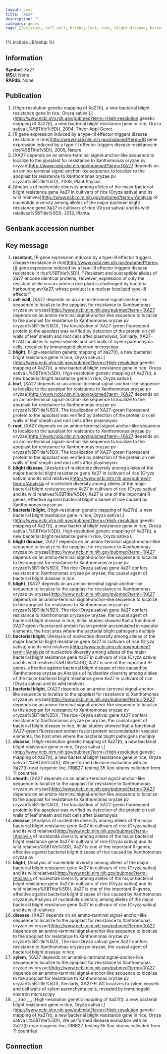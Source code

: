 ```yaml
---
layout: post
title: "Xa27"
description: ""
category: genes
tags: [resistant, cell wall, blight, leaf, root, blight disease, bacterial blight, disease, sheath, xylem,  xoo ]
---
```

{% include JB/setup %}

## Information
__Symbol__: Xa27  
__MSU__: None  
__RAPdb__: None  

## Publication
1. [High-resolution genetic mapping of Xa27(t), a new bacterial blight resistance gene in rice, Oryza sativa L](http://www.ncbi.nlm.nih.gov/pubmed?term=(High-resolution genetic mapping of Xa27(t), a new bacterial blight resistance gene in rice, Oryza sativa L%5BTitle%5D)), 2004, Theor Appl Genet.
2. [R gene expression induced by a type-III effector triggers disease resistance in rice](http://www.ncbi.nlm.nih.gov/pubmed?term=(R gene expression induced by a type-III effector triggers disease resistance in rice%5BTitle%5D)), 2005, Nature.
3. [XA27 depends on an amino-terminal signal-anchor-like sequence to localize to the apoplast for resistance to Xanthomonas oryzae pv oryzae](http://www.ncbi.nlm.nih.gov/pubmed?term=(XA27 depends on an amino-terminal signal-anchor-like sequence to localize to the apoplast for resistance to Xanthomonas oryzae pv oryzae%5BTitle%5D)), 2008, Plant Physiol.
4. [Analysis of nucleotide diversity among alleles of the major bacterial blight resistance gene Xa27 in cultivars of rice (Oryza sativa) and its wild relatives](http://www.ncbi.nlm.nih.gov/pubmed?term=(Analysis of nucleotide diversity among alleles of the major bacterial blight resistance gene Xa27 in cultivars of rice (Oryza sativa) and its wild relatives%5BTitle%5D)), 2013, Planta.

## Genbank accession number

## Key message
1. __resistant__, [R gene expression induced by a type-III effector triggers disease resistance in rice](http://www.ncbi.nlm.nih.gov/pubmed?term=(R gene expression induced by a type-III effector triggers disease resistance in rice%5BTitle%5D)), " Resistant and susceptible alleles of Xa27 encode identical proteins, However, expression of only the resistant allele occurs when a rice plant is challenged by bacteria harbouring avrXa27, whose product is a nuclear localized type-III effector"
2. __cell wall__, [XA27 depends on an amino-terminal signal-anchor-like sequence to localize to the apoplast for resistance to Xanthomonas oryzae pv oryzae](http://www.ncbi.nlm.nih.gov/pubmed?term=(XA27 depends on an amino-terminal signal-anchor-like sequence to localize to the apoplast for resistance to Xanthomonas oryzae pv oryzae%5BTitle%5D)),  The localization of XA27-green fluorescent protein to the apoplast was verified by detection of the protein on cell walls of leaf sheath and root cells after plasmolysis, Similarly, XA27-FLAG localizes to xylem vessels and cell walls of xylem parenchyma cells, revealed by immunogold electron microscopy
3. __blight__, [High-resolution genetic mapping of Xa27(t), a new bacterial blight resistance gene in rice, Oryza sativa L](http://www.ncbi.nlm.nih.gov/pubmed?term=(High-resolution genetic mapping of Xa27(t), a new bacterial blight resistance gene in rice, Oryza sativa L%5BTitle%5D)), High-resolution genetic mapping of Xa27(t), a new bacterial blight resistance gene in rice, Oryza sativa L
4. __leaf__, [XA27 depends on an amino-terminal signal-anchor-like sequence to localize to the apoplast for resistance to Xanthomonas oryzae pv oryzae](http://www.ncbi.nlm.nih.gov/pubmed?term=(XA27 depends on an amino-terminal signal-anchor-like sequence to localize to the apoplast for resistance to Xanthomonas oryzae pv oryzae%5BTitle%5D)),  The localization of XA27-green fluorescent protein to the apoplast was verified by detection of the protein on cell walls of leaf sheath and root cells after plasmolysis
5. __root__, [XA27 depends on an amino-terminal signal-anchor-like sequence to localize to the apoplast for resistance to Xanthomonas oryzae pv oryzae](http://www.ncbi.nlm.nih.gov/pubmed?term=(XA27 depends on an amino-terminal signal-anchor-like sequence to localize to the apoplast for resistance to Xanthomonas oryzae pv oryzae%5BTitle%5D)),  The localization of XA27-green fluorescent protein to the apoplast was verified by detection of the protein on cell walls of leaf sheath and root cells after plasmolysis
6. __blight disease__, [Analysis of nucleotide diversity among alleles of the major bacterial blight resistance gene Xa27 in cultivars of rice (Oryza sativa) and its wild relatives](http://www.ncbi.nlm.nih.gov/pubmed?term=(Analysis of nucleotide diversity among alleles of the major bacterial blight resistance gene Xa27 in cultivars of rice (Oryza sativa) and its wild relatives%5BTitle%5D)), Xa27 is one of the important R-genes, effective against bacterial blight disease of rice caused by Xanthomonas oryzae pv
7. __bacterial blight__, [High-resolution genetic mapping of Xa27(t), a new bacterial blight resistance gene in rice, Oryza sativa L](http://www.ncbi.nlm.nih.gov/pubmed?term=(High-resolution genetic mapping of Xa27(t), a new bacterial blight resistance gene in rice, Oryza sativa L%5BTitle%5D)), High-resolution genetic mapping of Xa27(t), a new bacterial blight resistance gene in rice, Oryza sativa L
8. __blight disease__, [XA27 depends on an amino-terminal signal-anchor-like sequence to localize to the apoplast for resistance to Xanthomonas oryzae pv oryzae](http://www.ncbi.nlm.nih.gov/pubmed?term=(XA27 depends on an amino-terminal signal-anchor-like sequence to localize to the apoplast for resistance to Xanthomonas oryzae pv oryzae%5BTitle%5D)), The rice (Oryza sativa) gene Xa27 confers resistance to Xanthomonas oryzae pv oryzae, the causal agent of bacterial blight disease in rice
9. __blight__, [XA27 depends on an amino-terminal signal-anchor-like sequence to localize to the apoplast for resistance to Xanthomonas oryzae pv oryzae](http://www.ncbi.nlm.nih.gov/pubmed?term=(XA27 depends on an amino-terminal signal-anchor-like sequence to localize to the apoplast for resistance to Xanthomonas oryzae pv oryzae%5BTitle%5D)), The rice (Oryza sativa) gene Xa27 confers resistance to Xanthomonas oryzae pv oryzae, the causal agent of bacterial blight disease in rice, Initial studies showed that a functional XA27-green fluorescent protein fusion protein accumulated in vascular elements, the host sites where the bacterial blight pathogens multiply
10. __bacterial blight__, [Analysis of nucleotide diversity among alleles of the major bacterial blight resistance gene Xa27 in cultivars of rice (Oryza sativa) and its wild relatives](http://www.ncbi.nlm.nih.gov/pubmed?term=(Analysis of nucleotide diversity among alleles of the major bacterial blight resistance gene Xa27 in cultivars of rice (Oryza sativa) and its wild relatives%5BTitle%5D)), Xa27 is one of the important R-genes, effective against bacterial blight disease of rice caused by Xanthomonas oryzae pv,Analysis of nucleotide diversity among alleles of the major bacterial blight resistance gene Xa27 in cultivars of rice (Oryza sativa) and its wild relatives
11. __bacterial blight__, [XA27 depends on an amino-terminal signal-anchor-like sequence to localize to the apoplast for resistance to Xanthomonas oryzae pv oryzae](http://www.ncbi.nlm.nih.gov/pubmed?term=(XA27 depends on an amino-terminal signal-anchor-like sequence to localize to the apoplast for resistance to Xanthomonas oryzae pv oryzae%5BTitle%5D)), The rice (Oryza sativa) gene Xa27 confers resistance to Xanthomonas oryzae pv oryzae, the causal agent of bacterial blight disease in rice, Initial studies showed that a functional XA27-green fluorescent protein fusion protein accumulated in vascular elements, the host sites where the bacterial blight pathogens multiply
12. __disease__, [High-resolution genetic mapping of Xa27(t), a new bacterial blight resistance gene in rice, Oryza sativa L](http://www.ncbi.nlm.nih.gov/pubmed?term=(High-resolution genetic mapping of Xa27(t), a new bacterial blight resistance gene in rice, Oryza sativa L%5BTitle%5D)),  We performed disease evaluation with an Xa27(t) near-isogenic line, IRBB27, testing 35 Xoo strains collected from 11 countries
13. __sheath__, [XA27 depends on an amino-terminal signal-anchor-like sequence to localize to the apoplast for resistance to Xanthomonas oryzae pv oryzae](http://www.ncbi.nlm.nih.gov/pubmed?term=(XA27 depends on an amino-terminal signal-anchor-like sequence to localize to the apoplast for resistance to Xanthomonas oryzae pv oryzae%5BTitle%5D)),  The localization of XA27-green fluorescent protein to the apoplast was verified by detection of the protein on cell walls of leaf sheath and root cells after plasmolysis
14. __disease__, [Analysis of nucleotide diversity among alleles of the major bacterial blight resistance gene Xa27 in cultivars of rice (Oryza sativa) and its wild relatives](http://www.ncbi.nlm.nih.gov/pubmed?term=(Analysis of nucleotide diversity among alleles of the major bacterial blight resistance gene Xa27 in cultivars of rice (Oryza sativa) and its wild relatives%5BTitle%5D)), Xa27 is one of the important R-genes, effective against bacterial blight disease of rice caused by Xanthomonas oryzae pv
15. __blight__, [Analysis of nucleotide diversity among alleles of the major bacterial blight resistance gene Xa27 in cultivars of rice (Oryza sativa) and its wild relatives](http://www.ncbi.nlm.nih.gov/pubmed?term=(Analysis of nucleotide diversity among alleles of the major bacterial blight resistance gene Xa27 in cultivars of rice (Oryza sativa) and its wild relatives%5BTitle%5D)), Xa27 is one of the important R-genes, effective against bacterial blight disease of rice caused by Xanthomonas oryzae pv,Analysis of nucleotide diversity among alleles of the major bacterial blight resistance gene Xa27 in cultivars of rice (Oryza sativa) and its wild relatives
16. __disease__, [XA27 depends on an amino-terminal signal-anchor-like sequence to localize to the apoplast for resistance to Xanthomonas oryzae pv oryzae](http://www.ncbi.nlm.nih.gov/pubmed?term=(XA27 depends on an amino-terminal signal-anchor-like sequence to localize to the apoplast for resistance to Xanthomonas oryzae pv oryzae%5BTitle%5D)), The rice (Oryza sativa) gene Xa27 confers resistance to Xanthomonas oryzae pv oryzae, the causal agent of bacterial blight disease in rice
17. __xylem__, [XA27 depends on an amino-terminal signal-anchor-like sequence to localize to the apoplast for resistance to Xanthomonas oryzae pv oryzae](http://www.ncbi.nlm.nih.gov/pubmed?term=(XA27 depends on an amino-terminal signal-anchor-like sequence to localize to the apoplast for resistance to Xanthomonas oryzae pv oryzae%5BTitle%5D)),  Similarly, XA27-FLAG localizes to xylem vessels and cell walls of xylem parenchyma cells, revealed by immunogold electron microscopy
18. __ xoo __, [High-resolution genetic mapping of Xa27(t), a new bacterial blight resistance gene in rice, Oryza sativa L](http://www.ncbi.nlm.nih.gov/pubmed?term=(High-resolution genetic mapping of Xa27(t), a new bacterial blight resistance gene in rice, Oryza sativa L%5BTitle%5D)),  We performed disease evaluation with an Xa27(t) near-isogenic line, IRBB27, testing 35 Xoo strains collected from 11 countries

## Connection


